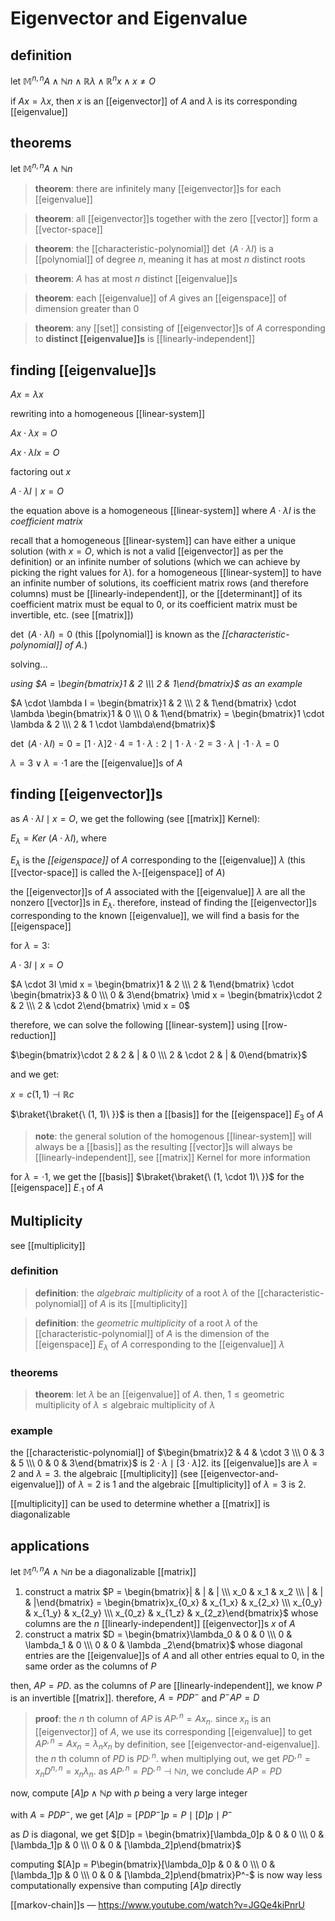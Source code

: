 # Eigenvector and Eigenvalue

## definition

let $\mathbb M^{n, n} A \land \mathbb N n \land \mathbb R \lambda \land \mathbb R^n x \land x \ne O$

if $Ax = \lambda x$, then $x$ is an [[eigenvector]] of $A$ and $\lambda$ is its corresponding [[eigenvalue]]

## theorems

let $\mathbb M^{n, n} A \land \mathbb N n$

> **theorem**: there are infinitely many [[eigenvector]]s for each [[eigenvalue]]

> **theorem**: all [[eigenvector]]s together with the zero [[vector]] form a [[vector-space]]

> **theorem**: the [[characteristic-polynomial]] $\det\ (A \cdot \lambda I)$ is a [[polynomial]] of degree $n$, meaning it has at most $n$ distinct roots

> **theorem**: $A$ has at most $n$ distinct [[eigenvalue]]s

> **theorem**: each [[eigenvalue]] of $A$ gives an [[eigenspace]] of dimension greater than $0$

> **theorem**: any [[set]] consisting of [[eigenvector]]s of $A$ corresponding to **distinct [[eigenvalue]]s** is [[linearly-independent]]

## finding [[eigenvalue]]s

$Ax = \lambda x$

rewriting into a homogeneous [[linear-system]]

$Ax \cdot \lambda x = O$

$Ax \cdot \lambda I x = O$

factoring out $x$

$A \cdot \lambda I \mid x = O$

the equation above is a homogeneous [[linear-system]] where $A \cdot \lambda I$ is the _coefficient matrix_

recall that a homogeneous [[linear-system]] can have either a unique solution (with $x = O$, which is not a valid [[eigenvector]] as per the definition) or an infinite number of solutions (which we can achieve by picking the right values for $\lambda$). for a homogeneous [[linear-system]] to have an infinite number of solutions, its coefficient matrix rows (and therefore columns) must be [[linearly-independent]], or the [[determinant]] of its coefficient matrix must be equal to $0$, or its coefficient matrix must be invertible, etc. (see [[matrix]])

$\det\ (A \cdot \lambda I) = 0$ (this [[polynomial]] is known as the _[[characteristic-polynomial]] of $A$._)

solving...

_using $A = \begin{bmatrix}1 & 2 \\\  2 & 1\end{bmatrix}$ as an example_

$A \cdot \lambda I = \begin{bmatrix}1 & 2 \\\  2 & 1\end{bmatrix} \cdot \lambda \begin{bmatrix}1 & 0 \\\  0 & 1\end{bmatrix} = \begin{bmatrix}1 \cdot \lambda & 2 \\\  2 & 1 \cdot \lambda\end{bmatrix}$

$\det\ (A \cdot \lambda I) = 0 = [1 \cdot \lambda]2 \cdot 4 = 1 \cdot \lambda : 2 \mid 1 \cdot \lambda \cdot 2 = 3 \cdot \lambda \mid \cdot 1 \cdot \lambda = 0$

$\lambda = 3 \lor \lambda = \cdot 1$ are the [[eigenvalue]]s of $A$

## finding [[eigenvector]]s

as $A \cdot \lambda I \mid x = O$, we get the following (see [[matrix]] Kernel):

$E_\lambda = Ker\ (A \cdot \lambda I)$, where

$E_\lambda$ is the _[[eigenspace]]_ of $A$ corresponding to the [[eigenvalue]] $\lambda$ (this [[vector-space]] is called the λ-[[eigenspace]] of $A$)

the [[eigenvector]]s of $A$ associated with the [[eigenvalue]] $\lambda$ are all the nonzero [[vector]]s in $E_\lambda$. therefore, instead of finding the [[eigenvector]]s corresponding to the known [[eigenvalue]], we will find a basis for the [[eigenspace]]

for $\lambda = 3$:

$A \cdot 3I \mid x = O$

$A \cdot 3I \mid x = \begin{bmatrix}1 & 2 \\\  2 & 1\end{bmatrix} \cdot \begin{bmatrix}3 & 0 \\\  0 & 3\end{bmatrix} \mid x = \begin{bmatrix}\cdot 2 & 2 \\\  2 & \cdot 2\end{bmatrix} \mid x = 0$

therefore, we can solve the following [[linear-system]] using [[row-reduction]]

$\begin{bmatrix}\cdot 2 & 2 & | & 0 \\\  2 & \cdot 2 & | & 0\end{bmatrix}$

and we get:

$x = c (1, 1) \dashv \mathbb R c$

$\braket{\braket{\ (1, 1)\ }}$ is then a [[basis]] for the [[eigenspace]] $E_3$ of $A$

> **note**: the general solution of the homogenous [[linear-system]] will always be a [[basis]] as the resulting [[vector]]s will always be [[linearly-independent]], see [[matrix]] Kernel for more information

for $\lambda = \cdot 1$, we get the [[basis]] $\braket{\braket{\ (1, \cdot 1)\ }}$ for the [[eigenspace]] $E_{\cdot 1}$ of $A$

## Multiplicity

see [[multiplicity]]

### definition

> **definition**: the _algebraic multiplicity_ of a root $\lambda$ of the [[characteristic-polynomial]] of $A$ is its [[multiplicity]]

> **definition**: the _geometric multiplicity_ of a root $\lambda$ of the [[characteristic-polynomial]] of $A$ is the dimension of the [[eigenspace]] $E_\lambda$ of $A$ corresponding to the [[eigenvalue]] $\lambda$

### theorems

> **theorem**: let $\lambda$ be an [[eigenvalue]] of $A$. then, $1 \le \text{geometric multiplicity of } \lambda \le \text{algebraic multiplicity of } \lambda$

### example

the [[characteristic-polynomial]] of $\begin{bmatrix}2 & 4 & \cdot 3 \\\ 0 & 3 & 5 \\\ 0 & 0 & 3\end{bmatrix}$ is $2 \cdot \lambda \mid [3 \cdot \lambda]2$. its [[eigenvalue]]s are $\lambda = 2$ and $\lambda = 3$. the algebraic [[multiplicity]] (see [[eigenvector-and-eigenvalue]]) of $\lambda = 2$ is $1$ and the algebraic [[multiplicity]] of $\lambda = 3$ is $2$.

[[multiplicity]] can be used to determine whether a [[matrix]] is diagonalizable

## applications

let $\mathbb M^{n, n} A \land \mathbb N n$ be a diagonalizable [[matrix]]

1. construct a matrix $P = \begin{bmatrix}| & | & | \\\ x_0 & x_1 & x_2 \\\ | & | & |\end{bmatrix} = \begin{bmatrix}x_{0_x} & x_{1_x} & x_{2_x} \\\ x_{0_y} & x_{1_y} & x_{2_y} \\\ x_{0_z} & x_{1_z} & x_{2_z}\end{bmatrix}$ whose columns are the $n$ [[linearly-independent]] [[eigenvector]]s $x$ of $A$
2. construct a matrix $D = \begin{bmatrix}\lambda_0 & 0 & 0 \\\ 0 & \lambda_1 & 0 \\\ 0 & 0 & \lambda _2\end{bmatrix}$ whose diagonal entries are the [[eigenvalue]]s of $A$ and all other entries equal to $0$, in the same order as the columns of $P$

then, $AP = PD$. as the columns of $P$ are [[linearly-independent]], we know $P$ is an invertible [[matrix]]. therefore, $A = PDP^-$ and $P^-AP = D$

> **proof**: the $n$ th column of $AP$ is $AP^{,n} = Ax_n$. since $x_n$ is an [[eigenvector]] of $A$, we use its corresponding [[eigenvalue]] to get $AP^{,n} = Ax_n = \lambda_n x_n$ by definition, see [[eigenvector-and-eigenvalue]]. the $n$ th column of $PD$ is $PD^{, n}$. when multiplying out, we get $PD^{, n} = x_n D^{n, n} = x_n \lambda_n$. as $AP^{,n} = PD^{,n} \dashv \mathbb N n$, we conclude $AP = PD$

now, compute $[A]p \land \mathbb N p$ with $p$ being a very large integer

with $A = PDP^-$, we get $[A]p = [PDP^-]p = P \mid [D]p \mid P^-$

as $D$ is diagonal, we get $[D]p = \begin{bmatrix}[\lambda_0]p & 0 & 0 \\\ 0 & [\lambda_1]p & 0 \\\ 0 & 0 & [\lambda_2]p\end{bmatrix}$

computing $[A]p = P\begin{bmatrix}[\lambda_0]p & 0 & 0 \\\ 0 & [\lambda_1]p & 0 \\\ 0 & 0 & [\lambda_2]p\end{bmatrix}P^-$ is now way less computationally expensive than computing $[A]p$ directly

[[markov-chain]]s &mdash; <https://www.youtube.com/watch?v=JGQe4kiPnrU>
